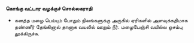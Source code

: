 **கொங்கு வட்டார வழக்குச் சொல்லகராதி**
- கனத்த மழை பெய்யும் போதும் நிலங்களுக்கு அருகில் ஏரிகளில் அளவுக்கதிமாக தண்ணீர் தேங்கினால் தானாக வயலில் ஊறும் நீர். மழைபேஞ்சி வயில்ல ஓசம்பு தூக்கிருச்சு.

